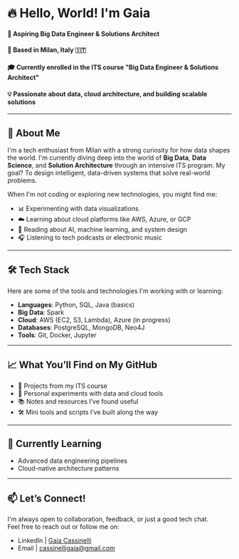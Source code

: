 # 🔥 Hello, World! I'm Gaia

#### 🎯 Aspiring Big Data Engineer & Solutions Architect
#### 📍 Based in Milan, Italy 🇮🇹  
#### 🎓 Currently enrolled in the **ITS course "Big Data Engineer & Solutions Architect"**  
#### 💡 Passionate about data, cloud architecture, and building scalable solutions

---

## 🚀 About Me

I'm a tech enthusiast from Milan with a strong curiosity for how data shapes the world. I'm currently diving deep into the world of **Big Data**, **Data Science**, and **Solution Architecture** through an intensive ITS program. My goal? To design intelligent, data-driven systems that solve real-world problems.

When I'm not coding or exploring new technologies, you might find me:
- 📊 Experimenting with data visualizations
- ☁️ Learning about cloud platforms like AWS, Azure, or GCP 
- 🧠 Reading about AI, machine learning, and system design
- 🎧 Listening to tech podcasts or electronic music

---

## 🛠️ Tech Stack

Here are some of the tools and technologies I'm working with or learning:

- **Languages**: Python, SQL, Java (basics)
- **Big Data**: Spark
- **Cloud**: AWS (EC2, S3, Lambda), Azure (in progress) 
- **Databases**: PostgreSQL, MongoDB, Neo4J
- **Tools**: Git, Docker, Jupyter

---

## 📈 What You’ll Find on My GitHub

- 💼 Projects from my ITS course
- 🧪 Personal experiments with data and cloud tools
- 📚 Notes and resources I’ve found useful
- 🛠️ Mini tools and scripts I’ve built along the way

---

## 🌱 Currently Learning

- Advanced data engineering pipelines
- Cloud-native architecture patterns

---

## 📫 Let’s Connect!

I'm always open to collaboration, feedback, or just a good tech chat.  
Feel free to reach out or follow me on:

- LinkedIn | [Gaia Cassinelli](https://www.linkedin.com/in/gaiacassinelli/)
- Email | [cassinelligaia@gmail.com](cassinelligaia@gmail.com)




<!--
**gaiacassinelli1/gaiacassinelli1** is a ✨ _special_ ✨ repository because its `README.md` (this file) appears on your GitHub profile.

Here are some ideas to get you started:

- 🔭 I’m currently working on ...
- 🌱 I’m currently learning ...
- 👯 I’m looking to collaborate on ...
- 🤔 I’m looking for help with ...
- 💬 Ask me about ...
- 📫 How to reach me: ...
- 😄 Pronouns: ...
- ⚡ Fun fact: ...
-->
